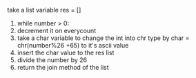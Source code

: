 take a list variable res = []
1. while number > 0:
2. decrement it on everycount
3. take a char variable to change the int into chr type by
char = chr(number%26 +65) to it's ascii value
4. insert the char value to the res list
5. divide the number by 26
6. return the join method of the list